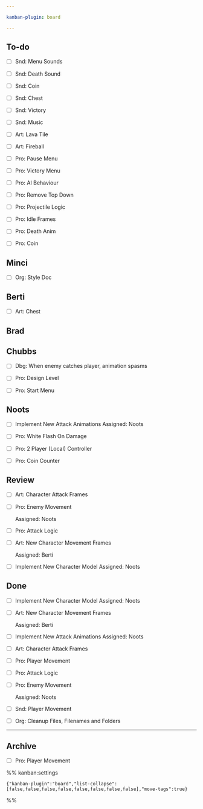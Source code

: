 ```yaml
---

kanban-plugin: board

---
```


## To-do

- [ ] Snd: Menu Sounds
- [ ] Snd: Death Sound
- [ ] Snd: Coin
- [ ] Snd: Chest
- [ ] Snd: Victory
- [ ] Snd: Music
- [ ] Art: Lava Tile
- [ ] Art: Fireball
- [ ] Pro: Pause Menu
- [ ] Pro: Victory Menu
- [ ] Pro: AI Behaviour
- [ ] Pro: Remove Top Down
- [ ] Pro: Projectile Logic
- [ ] Pro: Idle Frames
- [ ] Pro: Death Anim
- [ ] Pro: Coin


## Minci

- [ ] Org: Style Doc


## Berti

- [ ] Art: Chest


## Brad



## Chubbs

- [ ] Dbg: When enemy catches player, animation spasms
- [ ] Pro: Design Level
- [ ] Pro:  Start Menu


## Noots

- [ ] Implement New Attack Animations
	Assigned: Noots
- [ ] Pro: White Flash On Damage
- [ ] Pro: 2 Player (Local) Controller
- [ ] Pro: Coin Counter


## Review

- [ ] Art: Character Attack Frames
- [ ] Pro: Enemy Movement
	
	Assigned: Noots
- [ ] Pro: Attack Logic
- [ ] Art: New Character Movement Frames
	
	Assigned: Berti
- [ ] Implement New Character Model
	Assigned: Noots


## Done

- [ ] Implement New Character Model
	Assigned: Noots
- [ ] Art: New Character Movement Frames
	
	Assigned: Berti
- [ ] Implement New Attack Animations
	Assigned: Noots
- [ ] Art: Character Attack Frames
- [ ] Pro: Player Movement
- [ ] Pro: Attack Logic
- [ ] Pro: Enemy Movement
	
	Assigned: Noots
- [ ] Snd: Player Movement
- [ ] Org: Cleanup Files, Filenames and Folders


***

## Archive

- [ ] Pro: Player Movement

%% kanban:settings
```
{"kanban-plugin":"board","list-collapse":[false,false,false,false,false,false,false,false],"move-tags":true}
```
%%
